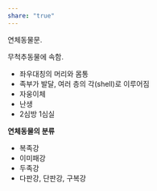 ```yaml
---
share: "true"
---
```

연체동물문.

무척추동물에 속함.
- 좌우대칭의 머리와 몸통
- 족부가 발달, 여러 층의 각(shell)로 이루어짐
- 자웅이체
- 난생
- 2심방 1심실


**연체동물의 분류**
- 복족강
- 이미패강
- 두족강
- 다판강, 단판강, 구복강